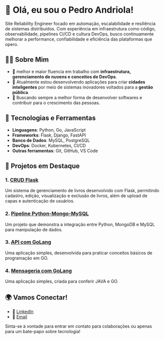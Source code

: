 # 👋 Olá, eu sou o Pedro Andriola!

Site Reliability Engineer focado em automação, escalabilidade e resiliência de sistemas distribuídos. Com experiência em infraestrutura como código, observabilidade, pipelines CI/CD e cultura DevOps, busco continuamente melhorar a performance, confiabilidade e eficiência das plataformas que opero.

## 🧑‍💻 Sobre Mim

- 💼 melhor e maior fluencia em trabalho com **infraestrutura,  gerenciamento de nuvens e conceitos de DevOps**.
- 🌱 Atualmente estou desenvolvendo aplicações para criar **cidades inteligentes** por meio de sistemas inovadores voltados para a **gestão pública**.
- 🚀 Buscando sempre a melhor forma de desenvolver softwares e contribuir para o crescimento das pessoas.

## 🔧 Tecnologias e Ferramentas

- **Linguagens**: Python, Go, JavaScript
- **Frameworks**: Flask, Django, FastAPI
- **Banco de Dados**: MySQL, PostgreSQL
- **DevOps**: Docker, Kubernetes, CI/CD
- **Outras ferramentas**: Git, GitHub, VS Code

## 📂 Projetos em Destaque

### 1. [CRUD Flask](https://github.com/PedroAndriola/CRUD_flask)
Um sistema de gerenciamento de livros desenvolvido com Flask, permitindo cadastro, edição, visualização e exclusão de livros, além de upload de capas e autenticação de usuários.

### 2. [Pipeline Python-Mongo-MySQL](https://github.com/PedroAndriola/pipeline-python-mongo-mysql1)
Um projeto que demonstra a integração entre Python, MongoDB e MySQL para manipulação de dados.

### 3. [API com GoLang](https://https://github.com/PedroAndriola/go_REST_API)
Uma aplicação simples, desenvolvida para praticar conceitos básicos de programação em GO.

### 4. [Mensageria com GoLang](https://https://https://github.com/PedroAndriola/go-Kafka)
Uma aplicação simples, criada para conferir JAVA e GO.

## 🌍 Vamos Conectar!

- 🔗 [LinkedIn](https://www.linkedin.com/in/pedro-andriola)
- 📧 [Email](riqueft@icloud.com)

Sinta-se à vontade para entrar em contato para colaborações ou apenas para um bate-papo sobre tecnologia!
